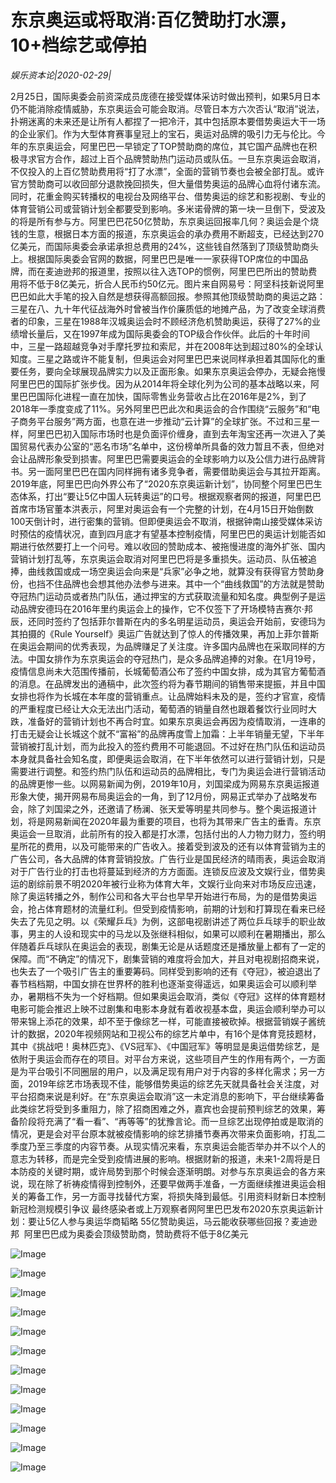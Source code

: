 # 东京奥运或将取消∶百亿赞助打水漂，10+档综艺或停拍

*娱乐资本论|2020-02-29|*

2月25日，国际奥委会前资深成员庞德在接受媒体采访时做出预判，如果5月日本仍不能消除疫情威胁，东京奥运会可能会取消。尽管日本方六次否认“取消”说法，扑朔迷离的未来还是让所有人都捏了一把冷汗，其中包括原本要借势奥运大干一场的企业家们。作为大型体育赛事皇冠上的宝石，奥运对品牌的吸引力无与伦比。今年的东京奥运会，阿里巴巴一早锁定了TOP赞助商的席位，其它国产品牌也在积极寻求官方合作，超过上百个品牌赞助热门运动员或队伍。一旦东京奥运会取消，不仅投入的上百亿赞助费用将“打了水漂”，全面的营销节奏也会被全部打乱。或许官方赞助商可以收回部分退款挽回损失，但大量借势奥运的品牌心血将付诸东流。同时，花重金购买转播权的电视台及网络平台、借势奥运的综艺和影视剧、专业的体育营销公司或营销计划全都要受到影响。多米诺骨牌的第一块一旦倒下，受波及的将是所有参与方。阿里巴巴花50亿赞助，东京奥运回报率几何？奥运会是个烧钱的生意，根据日本方面的报道，东京奥运会的承办费用不断超支，已经达到270亿美元，而国际奥委会承诺承担总费用的24%，这些钱自然落到了顶级赞助商头上。根据国际奥委会官网的数据，阿里巴巴是唯一一家获得TOP席位的中国品牌，而在麦迪逊邦的报道里，按照以往入选TOP的惯例，阿里巴巴所出的赞助费用将不低于8亿美元，折合人民币约50亿元。图片来自网易号：阿坚科技新说阿里巴巴如此大手笔的投入自然是想获得高额回报。参照其他顶级赞助商的奥运之路：三星在八、九十年代征战海外时曾被当作价廉质低的地摊产品，为了改变全球消费者的印象，三星在1988年汉城奥运会时不顾经济危机赞助奥运，获得了27%的业绩增长量后，又在1997年成为国际奥委会的TOP级合作伙伴。此后的十年时间中，三星一路超越竞争对手摩托罗拉和索尼，并在2008年达到超过80%的全球认知度。三星之路或许不能复制，但奥运会对阿里巴巴来说同样承担着其国际化的重要任务，要向全球展现品牌实力以及正面形象。如果东京奥运会停办，无疑会拖慢阿里巴巴的国际扩张步伐。因为从2014年将全球化列为公司的基本战略以来，阿里巴巴国际化进程一直在加快，国际零售业务营收占比在2016年是2%，到了2018年一季度变成了11%。另外阿里巴巴此次和奥运会的合作围绕“云服务”和“电子商务平台服务”两方面，也意在进一步推动“云计算”的全球扩张。不过和三星一样，阿里巴巴初入国际市场时也是负面评价缠身，直到去年淘宝还再一次进入了美国贸易代表办公室的“恶名市场”名单中，这份榜单所具备的效力暂且不表，但绝对会让品牌形象受到损害。阿里巴巴需要奥运会的全球影响力以及公信力进行品牌背书。另一面阿里巴巴在国内同样拥有诸多竞争者，需要借助奥运会与其拉开距离。2019年底，阿里巴巴向外界公布了“2020东京奥运新计划”，协同整个阿里巴巴生态体系，打出“要让5亿中国人玩转奥运”的口号。根据观察者网的报道，阿里巴巴首席市场官董本洪表示，阿里对奥运会有一个完整的计划，在4月15日开始倒数100天倒计时，进行密集的营销。但即便奥运会不取消，根据钟南山接受媒体采访时预估的疫情状况，直到四月底才有望基本控制疫情，阿里巴巴的奥运计划能否如期进行依然要打上一个问号。难以收回的赞助成本、被拖慢进度的海外扩张、国内营销计划打乱等，东京奥运会取消对阿里巴巴将是多重损失。运动员、队伍被追捧，曲线救国或成一场空奥运会向来是“兵家”必争之地，就算没有获得官方赞助身份，也挡不住品牌也会想其他办法参与进来。其中一个“曲线救国”的方法就是赞助夺冠热门运动员或者热门队伍，通过押宝的方式获取流量和知名度。典型例子是运动品牌安德玛在2016年里约奥运会上的操作，它不仅签下了开场模特吉赛尔·邦辰，还同时签约了包括菲尔普斯在内的多名明星运动员，奥运会开始前，安德玛为其拍摄的《Rule Yourself》奥运广告就达到了惊人的传播效果，再加上菲尔普斯在奥运会期间的优秀表现，为品牌赚足了关注度。许多国内品牌也在采取同样的方法。中国女排作为东京奥运会的夺冠热门，是众多品牌追捧的对象。在1月19号，疫情信息尚未大范围传播前，长城葡萄酒公布了签约中国女排，成为其官方葡萄酒的消息。在品牌发出的通稿中，此次签约将为春节期间的销售带来提振，并且中国女排也将作为长城在本年度的营销重点。让品牌始料未及的是，签约才官宣，疫情的严重程度已经让大众无法出门活动，葡萄酒的销量自然也跟着餐饮行业同时大跌，准备好的营销计划也不再合时宜。如果东京奥运会再因为疫情取消，一连串的打击无疑会让长城这个就不“富裕”的品牌再度雪上加霜：上半年销量无望，下半年营销被打乱计划，而为此投入的签约费用不可能退回。不过好在热门队伍和运动员本身就具备社会知名度，即便奥运会取消，在下半年依然可以进行营销计划，只是需要进行调整。和签约热门队伍和运动员的品牌相比，专门为奥运会进行营销活动的品牌更惨一些。以网易新闻为例，2019年10月，刘国梁成为网易东京奥运报道形象大使，揭开网易布局奥运会的一角，到了12月份，网易正式举办了战略发布会，除了刘国梁之外，还邀请了杨澜、张天爱等明星共同参与。整个奥运报道计划，将是网易新闻在2020年最为重要的项目，也将为其带来广告主的垂青。东京奥运会一旦取消，此前所有的投入都是打水漂，包括付出的人力物力财力，签约明星所花的费用，以及可能带来的广告收入。接着受到波及的还有以体育营销为主的广告公司，各大品牌的体育营销投放。广告行业是国民经济的晴雨表，奥运会取消对于广告行业的打击也将蔓延到经济的方方面面。连锁反应波及文娱行业，借势奥运的剧综前景不明2020年被行业称为体育大年，文娱行业向来对市场反应迅速，除了奥运转播之外，制作公司和各大平台也早早开始进行布局，为的是借势奥运会，抢占体育题材的流量红利。但受到疫情影响，前期的计划和打算现在看来已经失去了先见之明。以《荣耀乒乓》为例，这部电视剧讲述了两位乒乓球手的职业故事，男主的人设和现实中的马龙以及张继科相似，如果可以顺利在暑期播出，那么伴随着乒乓球队在奥运会的表现，剧集无论是从话题度还是播放量上都有了一定的保障。而“不确定”的情况下，剧集营销的难度将会加大，并且对电视剧招商来说，也失去了一个吸引广告主的重要筹码。同样受到影响的还有《夺冠》，被迫退出了春节档档期，中国女排在世界杯的胜利也逐渐变得遥远，如果奥运会可以顺利举办，暑期档不失为一个好档期。但如果奥运会取消，类似《夺冠》这样的体育题材电影可能会推迟上映不过剧集和电影本身就有着收视基本盘，奥运会顺利举办可以带来锦上添花的效果，却不至于像综艺一样，可能直接被砍掉。根据营销娱子酱统计的数据，2020年视频网站和卫视公布的综艺片单中，有16个是体育竞技题材，其中《挑战吧！奥林匹克》、《VS冠军》、《中国冠军》等明显是奥运借势综艺，是依附于奥运会而存在的项目。对平台方来说，这些项目产生的作用有两个，一方面是为平台吸引不同圈层的用户，以及满足现有用户对于内容的多样化需求；另一方面，2019年综艺市场表现不佳，能够借势奥运的综艺先天就具备社会关注度，对平台招商来说是利好。在“东京奥运会取消”这一未定消息的影响下，平台继续筹备此类综艺将受到多重阻力，除了招商困难之外，嘉宾也会提前预判综艺的效果，筹备阶段将充满了“看一看”、“再等等”的犹豫言论。而一旦综艺出现停拍或是取消的情况，更是会对平台原本就被疫情影响的综艺排播节奏再次带来负面影响，打乱二季度乃至三季度的内容节奏。从现实情况来看，东京奥运会能否举办并不以个人的意志为转移，而是完全受到疫情进展的影响。根据财新的报道，未来1-2周将是日本防疫的关键时期，或许局势到那个时候会逐渐明朗。对参与东京奥运会的各方来说，现在除了祈祷疫情得到控制外，还要早做两手准备，一方面继续推进奥运会相关的筹备工作，另一方面寻找替代方案，将损失降到最低。引用资料财新日本控制新冠检测规模引争议 最终感染者或上万观察者网阿里巴巴发布2020东京奥运新计划：要让5亿人参与奥运华商韬略 55亿赞助奥运，马云能收获哪些回报？麦迪逊邦  阿里巴巴成为奥委会顶级赞助商，赞助费将不低于8亿美元

![Image](https://mmbiz.qpic.cn/mmbiz_png/axAsEEfibm1icibnxHmYhVdJhMIsenyAzvzfLEfLWRcsfRbrMKFuWSYib8BX6xficptGhU19pDzq3GWgicAGHguq5ZOw/?wx_fmt=png)

![Image](https://mmbiz.qpic.cn/mmbiz_jpg/axAsEEfibm1988ttwKLNRlDrTd4BtCyLlqZbk3h69Cp2OzBcUiaelHBFesUyl6k8MmiaCN2RSdmvVe8IJeJN5iatqQ/?wx_fmt=jpeg)

![Image](https://mmbiz.qpic.cn/mmbiz_gif/axAsEEfibm1ic8B17H5hQtXaAtSbvD8plS9psXp9Sy2GFTKblUQYAqicqV3wHz5Ria8Va1OvhMvibOib1DvhsMxVKRmQ/?wx_fmt=gif)

![Image](https://mmbiz.qpic.cn/mmbiz_jpg/axAsEEfibm1988ttwKLNRlDrTd4BtCyLlUznt3ClVAfK1d7WfGX18hic3kWc9FNoAUwVsggxfaeZLd7FVkNlmicnA/?wx_fmt=jpeg)

![Image](https://mmbiz.qpic.cn/mmbiz_png/axAsEEfibm1988ttwKLNRlDrTd4BtCyLl2OFKG4uqr4ddWkiaqPn9vln1wGO0Gtib0QGATZAVymKibiaQHhe2jycoXg/?wx_fmt=png)

![Image](https://mmbiz.qpic.cn/mmbiz_gif/axAsEEfibm1ic8B17H5hQtXaAtSbvD8plS9psXp9Sy2GFTKblUQYAqicqV3wHz5Ria8Va1OvhMvibOib1DvhsMxVKRmQ/?wx_fmt=gif)

![Image](https://mmbiz.qpic.cn/mmbiz_jpg/axAsEEfibm1988ttwKLNRlDrTd4BtCyLlBG98ntrIcXkWdGXEjhLxnxUoQJOWhUPiaay4MevLLnF3v7PWiaiaQAMSw/?wx_fmt=jpeg)

![Image](https://mmbiz.qpic.cn/mmbiz_png/axAsEEfibm1icibnxHmYhVdJhMIsenyAzvzcyFTvLkumiaw2B0altSN6oY5Q7tq8N118S8zOZ81RGYteQeDALtyo6w/?wx_fmt=png)

![Image](https://mmbiz.qpic.cn/mmbiz_gif/axAsEEfibm1ic8B17H5hQtXaAtSbvD8plS9psXp9Sy2GFTKblUQYAqicqV3wHz5Ria8Va1OvhMvibOib1DvhsMxVKRmQ/?wx_fmt=gif)

![Image](https://mmbiz.qpic.cn/mmbiz_jpg/axAsEEfibm1988ttwKLNRlDrTd4BtCyLlE3OV2CK3JBperzRasdJlsJt308X93qyHT5k3RYtQnMxJvKrHfbcuaw/?wx_fmt=jpeg)

![Image](https://mmbiz.qpic.cn/mmbiz_jpg/axAsEEfibm1988ttwKLNRlDrTd4BtCyLlNaH8cW6kTKNIX8XoFibCbn0v3VGcEueOibk2XwtkYAHVmMx2vFYtmbfA/?wx_fmt=jpeg)

![Image](https://mmbiz.qpic.cn/mmbiz_jpg/axAsEEfibm1988ttwKLNRlDrTd4BtCyLlqZbk3h69Cp2OzBcUiaelHBFesUyl6k8MmiaCN2RSdmvVe8IJeJN5iatqQ/?wx_fmt=jpeg)


